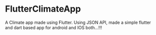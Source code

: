 # FlutterClimateApp
A Climate app made using Flutter.
Using JSON API, made a simple flutter and dart based app for android and IOS both...!!!
